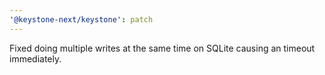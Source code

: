 ```yaml
---
'@keystone-next/keystone': patch
---
```


Fixed doing multiple writes at the same time on SQLite causing an timeout immediately.
